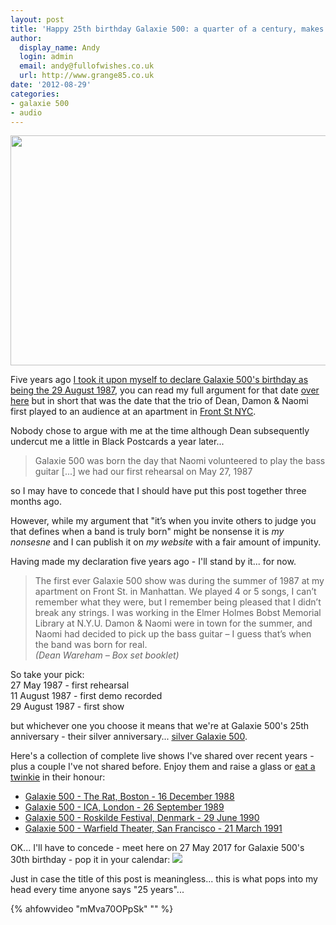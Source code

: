 ```yaml
---
layout: post
title: 'Happy 25th birthday Galaxie 500: a quarter of a century, makes a girl think'
author:
  display_name: Andy
  login: admin
  email: andy@fullofwishes.co.uk
  url: http://www.grange85.co.uk
date: '2012-08-29'
categories:
- galaxie 500
- audio
---
```

<p><img alt="" src="https://media.fullofwishes.co.uk/images/misc/Galaxie500PR161210.jpg" title="Galaxie 500" class="aligncenter" width="562" height="368" /></p>
<p>Five years ago <a href="/2007/08/28/on-the-20th-anniversary-of-galaxie-500/">I took it upon myself to declare Galaxie 500's birthday as being the 29 August 1987</a>, you can read my full argument for that date <a href="/2007/08/28/on-the-20th-anniversary-of-galaxie-500/">over here</a> but in short that was the date that the trio of Dean, Damon & Naomi first played to an audience at an apartment in <a href="https://maps.google.com/maps?q=248+front+st+new+york&ll=40.708127,-74.000883&spn=0.005148,0.007553&sll=40.708207,-74.001013&layer=c&cbp=13,271.89,,0,-10.73&cbll=40.708127,-74.000883&hnear=248+Front+St,+New+York,+10038&t=m&z=17&panoid=2cC3_xqC2_gZtSrtfuZPIA">Front St NYC</a>.</p>
<p>Nobody chose to argue with me at the time although Dean subsequently undercut me a little in Black Postcards a year later...</p>
<blockquote><p>Galaxie 500 was born the day that Naomi volunteered to play the bass guitar [...] we had our first rehearsal on May 27, 1987</p></blockquote>
<p>so I may have to concede that I should have put this post together three months ago.</p>
<p>However, while my argument that "it’s when you invite others to judge you that defines when a band is truly born" might be nonsense it is <em>my nonsesne</em> and I can publish it on <em>my website</em> with a fair amount of impunity. </p>
<p>Having made my declaration five years ago - I'll stand by it... for now.</p>
<blockquote><p>The first ever Galaxie 500 show was during the summer of 1987 at my apartment on Front St. in Manhattan. We played 4 or 5 songs, I can’t remember what they were, but I remember being pleased that I didn’t break any strings. I was working in the Elmer Holmes Bobst Memorial Library at N.Y.U. Damon & Naomi were in town for the summer, and Naomi had decided to pick up the bass guitar – I guess that’s when the band was born for real.<br />
<em>(Dean Wareham – Box set booklet)</em></p></blockquote>
<p>So take your pick:<br />
27 May 1987 - first rehearsal<br />
11 August 1987 - first demo recorded<br />
29 August 1987 - first show</p>
<p>but whichever one you choose it means that we're at Galaxie 500's 25th anniversary - their silver anniversary... <a href="http://www.flickr.com/photos/22389419@N08/7035682145/">silver Galaxie 500</a>. </p>
<p>Here's a collection of complete live shows I've shared over recent years - plus a couple I've not shared before. Enjoy them and raise a glass or <a href="http://www.flickr.com/photos/laurenrosenbaum/2406358388/">eat a twinkie</a> in their honour:</p>
<ul>
<li><a href="http://www.mediafire.com/?3kdph0idz80fpev">Galaxie 500 - The Rat, Boston - 16 December 1988</a></li>
<li><a href="http://www.mediafire.com/?bsyr8vd8m8kyahj">Galaxie 500 - ICA, London - 26 September 1989</a></li>
<li><a href="http://www.mediafire.com/?emi5m1mgwjm">Galaxie 500 - Roskilde Festival, Denmark - 29 June 1990</a></li>
<li><a href="http://www.mediafire.com/?ttzyy5ymw2n">Galaxie 500 - Warfield Theater, San Francisco - 21 March 1991</a></li>
</ul>
<p>OK... I'll have to concede - meet here on 27 May 2017 for Galaxie 500's 30th birthday - pop it in your calendar: <a href="http://www.google.com/calendar/event?action=TEMPLATE&text=Galaxie%20500's%2030th%20birthday&dates=20170527/20170528&details=http%3A%2F%2Fwww.fullofwishes.co.uk&location=A%20Head%20Full%20of%20Wishes&trp=false&sprop=http%3A%2F%2Fwww.fullofwishes.co.uk&sprop=name:A%20Head%20Full%20of%20Wishes" target="_blank"><img src="//www.google.com/calendar/images/ext/gc_button2.gif" border=0></a></p>
<p>Just in case the title of this post is meaningless... this is what pops into my head every time anyone says "25 years"...<br />

{% ahfowvideo "mMva70OPpSk" "" %}

